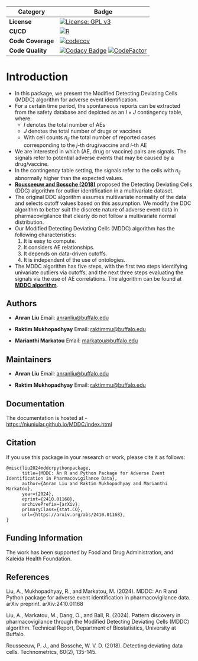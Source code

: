 | Category          | Badge                                                                                                                                                                                                                                                                                                                                                              |
| ----------------- | ------------------------------------------------------------------------------------------------------------------------------------------------------------------------------------------------------------------------------------------------------------------------------------------------------------------------------------------------------------------ |
| **License**       | [![License: GPL v3](https://img.shields.io/badge/License-GPLv3-blue.svg)](https://github.com/niuniular/MDDC/blob/main/LICENSE.md)                                                                                                                                                                                                                                       |
| **CI/CD**         | [![R](https://github.com/niuniular/MDDC/actions/workflows/r.yml/badge.svg)](https://github.com/niuniular/MDDC/actions/workflows/r.yml)                                                           |
| **Code Coverage** | [![codecov](https://codecov.io/gh/niuniular/MDDC/graph/badge.svg?token=YLQNKH2AI6)](https://app.codecov.io/gh/niuniular/MDDC)                                                                                                                                                                                                                             |
| **Code Quality**  | [![Codacy Badge](https://app.codacy.com/project/badge/Grade/c71ad2e3c52546e7a99ee8fea57d6142)](https://app.codacy.com/gh/niuniular/MDDC/dashboard?utm_source=gh\&utm_medium=referral\&utm_content=\&utm_campaign=Badge_grade) [![CodeFactor](https://www.codefactor.io/repository/github/niuniular/mddc/badge)](https://www.codefactor.io/repository/github/niuniular/mddc) |

# Introduction

* In this package, we present the Modified Detecting Deviating Cells (MDDC) algorithm for adverse event identification.
* For a certain time period, the spontaneous reports can be extracted from the safety database and depicted as an $I \times J$ contingency table, where:
  * $I$ denotes the total number of AEs
  * $J$ denotes the total number of drugs or vaccines
  * With cell counts $n_{ij}$ the total number of reported cases corresponding to the $j$-th drug/vaccine and $i$-th AE
* We are interested in which (AE, drug or vaccine) pairs are signals. The signals refer to potential adverse events that may be caused by a drug/vaccine.
* In the contingency table setting, the signals refer to the cells with $n_{ij}$ abnormally higher than the expected values.
* [**Rousseeuw and Bossche (2018)**](https://wis.kuleuven.be/stat/robust/papers/publications-2018/rousseeuwvandenbossche-ddc-technometrics-2018.pdf) proposed the Detecting Deviating Cells (DDC) algorithm for outlier identification in a multivariate dataset.
* The original DDC algorithm assumes multivariate normality of the data and selects cutoff values based on this assumption. We modify the DDC algorithm to better suit the discrete nature of adverse event data in pharmacovigilance that clearly do not follow a multivariate normal distribution.
* Our Modified Detecting Deviating Cells (MDDC) algorithm has the following characteristics:
  1. It is easy to compute.
  2. It considers AE relationships.
  3. It depends on data-driven cutoffs.
  4. It is independent of the use of ontologies.
* The MDDC algorithm has five steps, with the first two steps identifying univariate outliers via cutoffs, and the next three steps evaluating the signals via the use of AE correlations. The algorithm can be found at **[MDDC algorithm](https://mddc.readthedocs.io/en/latest/user_guide/mddc_algorithm.html)**.

## Authors

* **Anran Liu**
  Email: <anranliu@buffalo.edu>

* **Raktim Mukhopadhyay**
  Email: <raktimmu@buffalo.edu>

* **Marianthi Markatou**
  Email: <markatou@buffalo.edu>

## Maintainers

* **Anran Liu** Email: <anranliu@buffalo.edu>

* **Raktim Mukhopadhyay** Email: <raktimmu@buffalo.edu>

## Documentation

The documentation is hosted at - https://niuniular.github.io/MDDC/index.html

## Citation

If you use this package in your research or work, please cite it as follows:

```
@misc{liu2024mddcrpythonpackage,
      title={MDDC: An R and Python Package for Adverse Event Identification in Pharmacovigilance Data}, 
      author={Anran Liu and Raktim Mukhopadhyay and Marianthi Markatou},
      year={2024},
      eprint={2410.01168},
      archivePrefix={arXiv},
      primaryClass={stat.CO},
      url={https://arxiv.org/abs/2410.01168}, 
}
```

## Funding Information

The work has been supported by Food and Drug Administration, and Kaleida Health Foundation.

## References

Liu, A., Mukhopadhyay, R., and Markatou, M. (2024). MDDC: An R and Python package for adverse event identification in pharmacovigilance data. arXiv preprint. arXiv:2410.01168

Liu, A., Markatou, M., Dang, O., and Ball, R. (2024). Pattern discovery in pharmacovigilance through the Modified Detecting Deviating Cells (MDDC) algorithm. Technical Report, Department of Biostatistics, University at Buffalo.

Rousseeuw, P. J., and Bossche, W. V. D. (2018). Detecting deviating data cells. Technometrics, 60(2), 135-145.
